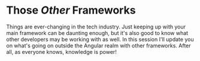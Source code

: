 # Those _Other_ Frameworks

Things are ever-changing in the tech industry. Just keeping up with your main framework can be daunting enough, but it's also good to know what other developers may be working with as well. In this session I'll update you on what's going on outside the Angular realm with other frameworks. After all, as everyone knows, knowledge is power!